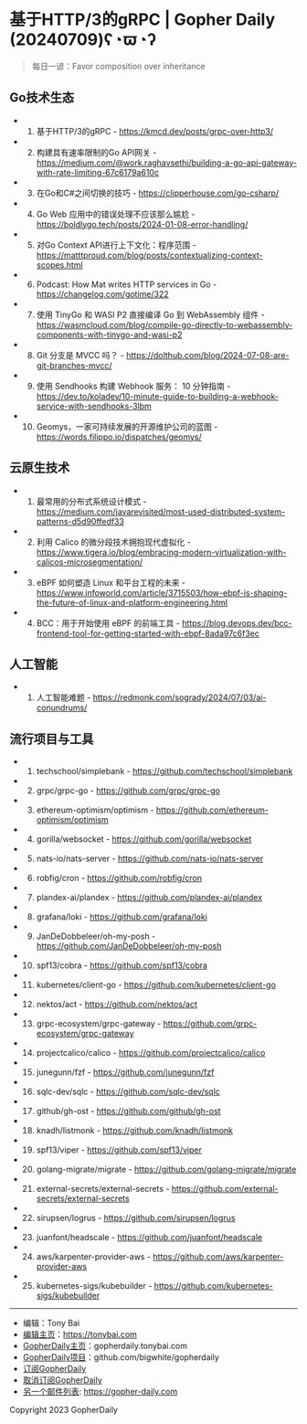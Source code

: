 # 基于HTTP/3的gRPC | Gopher Daily (20240709)ʕ◔ϖ◔ʔ

>每日一谚：Favor composition over inheritance

## Go技术生态


- 1. 基于HTTP/3的gRPC - https://kmcd.dev/posts/grpc-over-http3/

- 2. 构建具有速率限制的Go API网关 - https://medium.com/@work.raghavsethi/building-a-go-api-gateway-with-rate-limiting-67c6179a610c

- 3. 在Go和C#之间切换的技巧 - https://clipperhouse.com/go-csharp/

- 4. Go Web 应用中的错误处理不应该那么尴尬 - https://boldlygo.tech/posts/2024-01-08-error-handling/

- 5. 对Go Context API进行上下文化：程序范围 - https://matttproud.com/blog/posts/contextualizing-context-scopes.html

- 6. Podcast: How Mat writes HTTP services in Go - https://changelog.com/gotime/322

- 7. 使用 TinyGo 和 WASI P2 直接编译 Go 到 WebAssembly 组件 - https://wasmcloud.com/blog/compile-go-directly-to-webassembly-components-with-tinygo-and-wasi-p2

- 8. Git 分支是 MVCC 吗？ - https://dolthub.com/blog/2024-07-08-are-git-branches-mvcc/

- 9. 使用 Sendhooks 构建 Webhook 服务： 10 分钟指南 - https://dev.to/koladev/10-minute-guide-to-building-a-webhook-service-with-sendhooks-3lbm

- 10. Geomys，一家可持续发展的开源维护公司的蓝图 - https://words.filippo.io/dispatches/geomys/


## 云原生技术


- 1. 最常用的分布式系统设计模式 - https://medium.com/javarevisited/most-used-distributed-system-patterns-d5d90ffedf33

- 2. 利用 Calico 的微分段技术拥抱现代虚拟化 - https://www.tigera.io/blog/embracing-modern-virtualization-with-calicos-microsegmentation/

- 3. eBPF 如何塑造 Linux 和平台工程的未来 - https://www.infoworld.com/article/3715503/how-ebpf-is-shaping-the-future-of-linux-and-platform-engineering.html

- 4. BCC：用于开始使用 eBPF 的前端工具 - https://blog.devops.dev/bcc-frontend-tool-for-getting-started-with-ebpf-8ada97c6f3ec


## 人工智能


- 1. 人工智能难题 - https://redmonk.com/sogrady/2024/07/03/ai-conundrums/


## 流行项目与工具


- 1. techschool/simplebank - https://github.com/techschool/simplebank

- 2. grpc/grpc-go - https://github.com/grpc/grpc-go

- 3. ethereum-optimism/optimism - https://github.com/ethereum-optimism/optimism

- 4. gorilla/websocket - https://github.com/gorilla/websocket

- 5. nats-io/nats-server - https://github.com/nats-io/nats-server

- 6. robfig/cron - https://github.com/robfig/cron

- 7. plandex-ai/plandex - https://github.com/plandex-ai/plandex

- 8. grafana/loki - https://github.com/grafana/loki

- 9. JanDeDobbeleer/oh-my-posh - https://github.com/JanDeDobbeleer/oh-my-posh

- 10. spf13/cobra - https://github.com/spf13/cobra

- 11. kubernetes/client-go - https://github.com/kubernetes/client-go

- 12. nektos/act - https://github.com/nektos/act

- 13. grpc-ecosystem/grpc-gateway - https://github.com/grpc-ecosystem/grpc-gateway

- 14. projectcalico/calico - https://github.com/projectcalico/calico

- 15. junegunn/fzf - https://github.com/junegunn/fzf

- 16. sqlc-dev/sqlc - https://github.com/sqlc-dev/sqlc

- 17. github/gh-ost - https://github.com/github/gh-ost

- 18. knadh/listmonk - https://github.com/knadh/listmonk

- 19. spf13/viper - https://github.com/spf13/viper

- 20. golang-migrate/migrate - https://github.com/golang-migrate/migrate

- 21. external-secrets/external-secrets - https://github.com/external-secrets/external-secrets

- 22. sirupsen/logrus - https://github.com/sirupsen/logrus

- 23. juanfont/headscale - https://github.com/juanfont/headscale

- 24. aws/karpenter-provider-aws - https://github.com/aws/karpenter-provider-aws

- 25. kubernetes-sigs/kubebuilder - https://github.com/kubernetes-sigs/kubebuilder


----

- 编辑：Tony Bai
- [编辑主页](https://tonybai.com)：https://tonybai.com
- [GopherDaily主页](https://gopherdaily.tonybai.com)：gopherdaily.tonybai.com
- [GopherDaily项目](https://github.com/bigwhite/gopherdaily)：github.com/bigwhite/gopherdaily
- [订阅GopherDaily](https://gopherdaily.tonybai.com/subscribe)
- [取消订阅GopherDaily](https://gopherdaily.tonybai.com/unsubscribe)
- [另一个邮件列表](https://gopher-daily.com): https://gopher-daily.com

Copyright 2023 GopherDaily
